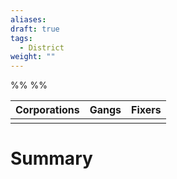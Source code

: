 ```yaml
---
aliases:
draft: true
tags:
  - District
weight: ""
---
```

%%
%%


| Corporations | Gangs | Fixers |
|:------------:|:-----:|:------:|
|              |       |        |
# Summary

